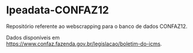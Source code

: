 # Ipeadata-CONFAZ12
Repositório referente ao webscrapping para o banco de dados CONFAZ12.

Dados disponíveis em https://www.confaz.fazenda.gov.br/legislacao/boletim-do-icms.
